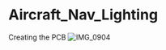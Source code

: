 # Aircraft_Nav_Lighting

Creating the PCB
![IMG_0904](https://github.com/user-attachments/assets/70daba89-7e5a-4f8a-9407-8031544f0520)
